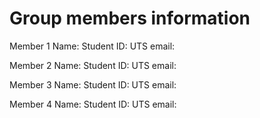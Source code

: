 # Group members information

Member 1
Name:
Student ID:
UTS email:

Member 2
Name:
Student ID:
UTS email:

Member 3
Name:
Student ID:
UTS email:

Member 4
Name:
Student ID:
UTS email:

